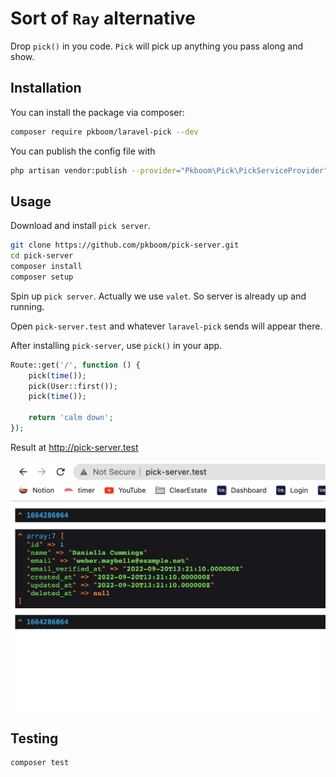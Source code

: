 # Sort of `Ray` alternative

Drop `pick()` in you code. `Pick` will pick up anything you pass along and show.

## Installation

You can install the package via composer:

```bash
composer require pkboom/laravel-pick --dev
```

You can publish the config file with

```bash
php artisan vendor:publish --provider="Pkboom\Pick\PickServiceProvider" --tag="pick"
```

## Usage

Download and install `pick server`.

```sh
git clone https://github.com/pkboom/pick-server.git
cd pick-server
composer install
composer setup
```

Spin up `pick server`. Actually we use `valet`. So server is already up and running.

Open `pick-server.test` and whatever `laravel-pick` sends will appear there.

After installing `pick-server`, use `pick()` in your app.

```php
Route::get('/', function () {
    pick(time());
    pick(User::first());
    pick(time());

    return 'calm down';
});
```

Result at http://pick-server.test

<img src="image.png" />

## Testing

```bash
composer test
```
